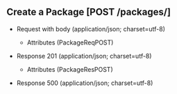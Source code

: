 ## Create a Package [POST /packages/]

+ Request with body (application/json; charset=utf-8)

    + Attributes (PackageReqPOST)

    <!-- include(../auth/authHeader.md) -->

+ Response 201 (application/json; charset=utf-8)

    + Attributes (PackageResPOST)

+ Response 500 (application/json; charset=utf-8)
